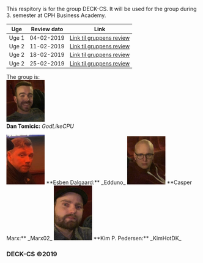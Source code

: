 This respitory is for the group DECK-CS.
It will be used for the group during 3. semester at CPH Business Academy.

Uge | Review dato | Link
------------ | ------------- | -------------
Uge 1| 04-02-2019 | [Link til gruppens review](https://kimhotdk.github.io/DECK-CS/week1) 
Uge 2| 11-02-2019 |  [Link til gruppens review](https://kimhotdk.github.io/DECK-CS/week2) 
Uge 2| 18-02-2019 |  [Link til gruppens review](https://kimhotdk.github.io/DECK-CS/week3) 
Uge 2| 25-02-2019 |  [Link til gruppens review](https://kimhotdk.github.io/DECK-CS/week4) 

The group is: 
<br>
<img src="Dan-resized.jpg" width="100"/>  
**Dan Tomicic:** _GodLikeCPU_  
  
<img src="Esben2-resized.jpg" width="100"/>  
**Esben Dalgaard:** _Edduno_  
  
<img src="Casper-resized.jpg" width="100"/>  
**Casper Marx:** _Marx02_
  
<img src="Kim-resized.jpg" width="100"/>  
**Kim P. Pedersen:** _KimHotDK_ 

### DECK-CS ©2019
